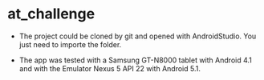 # at_challenge
- The project could be cloned by git and opened with AndroidStudio. You just 
need to importe the folder.

- The app was tested with a Samsung GT-N8000 tablet with Android 4.1 and with
the Emulator Nexus 5 API 22 with Android 5.1.